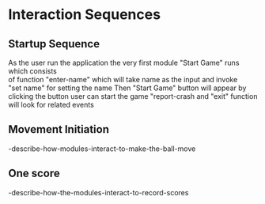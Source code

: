 # Interaction Sequences

## Startup Sequence

As the user run the application the very first module "Start Game" runs which consists
<br/>
of function "enter-name" which will take name as the input and invoke
<br/>
"set name" for setting the name Then "Start Game" button will appear by
<br/>
clicking the button user can start the game "report-crash and "exit" function
<br/>
will look for related events

## Movement Initiation

-describe-how-modules-interact-to-make-the-ball-move

## One score

-describe-how-the-modules-interact-to-record-scores
